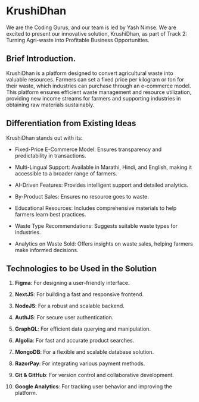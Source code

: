 # KrushiDhan

We are the Coding Gurus, and our team is led by Yash Nimse. We are excited to present our innovative solution, KrushiDhan, as part of Track 2: Turning Agri-waste into Profitable Business Opportunities.


## Brief Introduction.

KrushiDhan is a platform designed to convert agricultural waste into valuable resources. Farmers can set a fixed price per kilogram or ton for their waste, which industries can purchase through an e-commerce model. This platform ensures efficient waste management and resource utilization, providing new income streams for farmers and supporting industries in obtaining raw materials sustainably.


## Differentiation from Existing Ideas

KrushiDhan stands out with its:

- Fixed-Price E-Commerce Model: Ensures transparency and predictability in transactions.

- Multi-Lingual Support: Available in Marathi, Hindi, and English, making it accessible to a broader range of farmers.

- AI-Driven Features: Provides intelligent support and detailed analytics.

- By-Product Sales: Ensures no resource goes to waste.

- Educational Resources: Includes comprehensive materials to help farmers learn best practices.

- Waste Type Recommendations: Suggests suitable waste types for industries.

- Analytics on Waste Sold: Offers insights on waste sales, helping farmers make informed decisions.


## Technologies to be Used in the Solution

1. **Figma**: For designing a user-friendly interface.

2. **NextJS**: For building a fast and responsive frontend.

3. **NodeJS**: For a robust and scalable backend.

4. **AuthJS**: For secure user authentication.

5. **GraphQL**: For efficient data querying and manipulation.

6. **Algolia**: For fast and accurate product searches.

7. **MongoDB**: For a flexible and scalable database solution.

8. **RazorPay**: For integrating various payment methods.

9. **Git & GitHub**: For version control and collaborative development.

10. **Google Analytics**: For tracking user behavior and improving the platform.